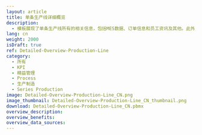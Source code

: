 ```yaml
---
layout: article
title: 单条生产线详细概览
description: 
  - 模板展现了单条生产线所有的相关信息，包括MES数据、订单信息和员工资讯及其他。此外，它还以简洁的方式呈现了其他生产线的状态。
lang: cn
weight: 2000
isDraft: true
ref: Detailed-Overview-Production-Line
category:
  - 所有
  - KPI
  - 精益管理
  - Process
  - 生产制造
  - Series Production
image: Detailed-Overview-Production-Line_CN.png
image_thumbnail: Detailed-Overview-Production-Line_CN_thumbnail.png
download: Detailed-Overview-Production-Line_CN.pbmx
overview_description:
overview_benefits:
overview_data_sources:
---
```

